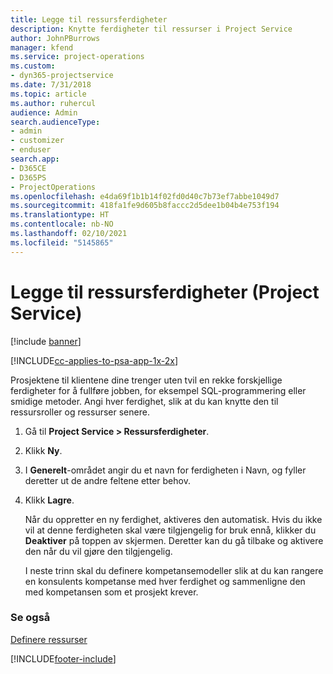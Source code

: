 ```yaml
---
title: Legge til ressursferdigheter
description: Knytte ferdigheter til ressurser i Project Service
author: JohnPBurrows
manager: kfend
ms.service: project-operations
ms.custom:
- dyn365-projectservice
ms.date: 7/31/2018
ms.topic: article
ms.author: ruhercul
audience: Admin
search.audienceType:
- admin
- customizer
- enduser
search.app:
- D365CE
- D365PS
- ProjectOperations
ms.openlocfilehash: e4da69f1b1b14f02fd0d40c7b73ef7abbe1049d7
ms.sourcegitcommit: 418fa1fe9d605b8faccc2d5dee1b04b4e753f194
ms.translationtype: HT
ms.contentlocale: nb-NO
ms.lasthandoff: 02/10/2021
ms.locfileid: "5145865"
---
```

# <a name="add-resource-skills-project-service"></a>Legge til ressursferdigheter (Project Service)

[!include [banner](../includes/psa-now-project-operations.md)]

[!INCLUDE[cc-applies-to-psa-app-1x-2x](../includes/cc-applies-to-psa-app-1x-2x.md)]

Prosjektene til klientene dine trenger uten tvil en rekke forskjellige ferdigheter for å fullføre jobben, for eksempel SQL-programmering eller smidige metoder. Angi hver ferdighet, slik at du kan knytte den til ressursroller og ressurser senere.  
  
1. Gå til **Project Service > Ressursferdigheter**.  
  
2. Klikk **Ny**.  
  
3. I **Generelt**-området angir du et navn for ferdigheten i Navn, og fyller deretter ut de andre feltene etter behov.  
  
4. Klikk **Lagre**.  
  
   Når du oppretter en ny ferdighet, aktiveres den automatisk. Hvis du ikke vil at denne ferdigheten skal være tilgjengelig for bruk ennå, klikker du **Deaktiver** på toppen av skjermen. Deretter kan du gå tilbake og aktivere den når du vil gjøre den tilgjengelig.  
  
   I neste trinn skal du definere kompetansemodeller slik at du kan rangere en konsulents kompetanse med hver ferdighet og sammenligne den med kompetansen som et prosjekt krever.  
  
### <a name="see-also"></a>Se også  
 [Definere ressurser](../psa/set-up-resources.md)


[!INCLUDE[footer-include](../includes/footer-banner.md)]